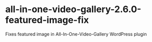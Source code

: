 # all-in-one-video-gallery-2.6.0-featured-image-fix
Fixes featured image in All-In-One-Video-Gallery WordPress plugin

